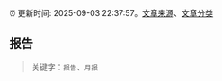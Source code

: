 :alarm_clock: 更新时间: 2025-09-03 22:37:57。[文章来源](/README.md)、[文章分类](/TAGS.md)

## 报告


> 关键字：`报告`、`月报`



